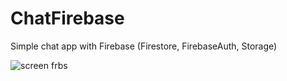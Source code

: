 # ChatFirebase
Simple chat app with Firebase (Firestore, FirebaseAuth, Storage)


![screen frbs](https://user-images.githubusercontent.com/63956057/98447469-30cff480-214f-11eb-9e2b-c8b8bf2fd4b1.png)


